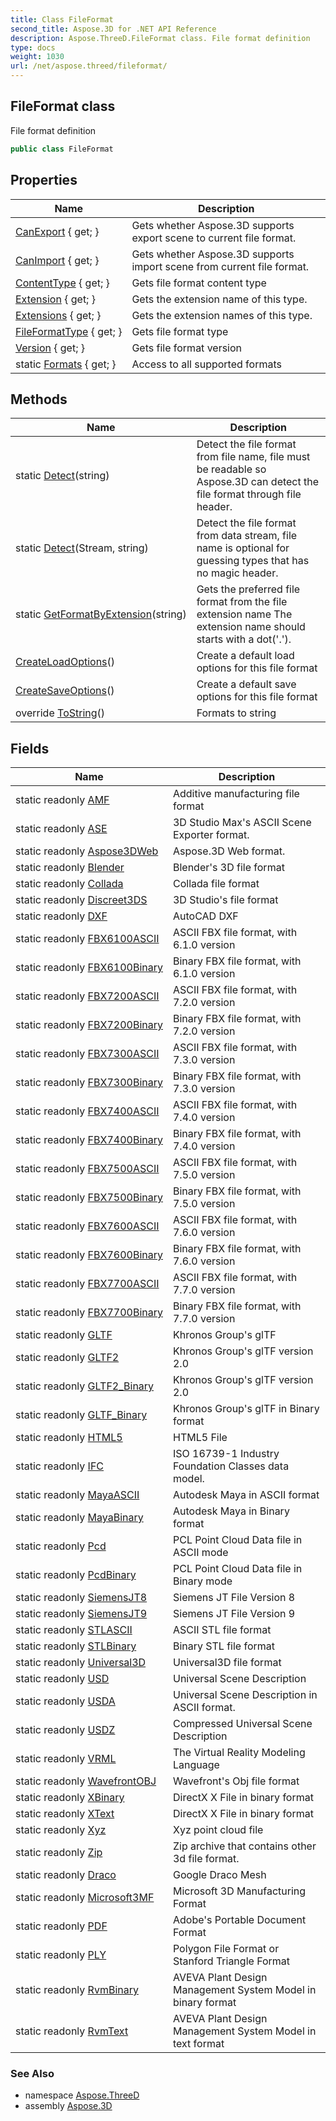 ```yaml
---
title: Class FileFormat
second_title: Aspose.3D for .NET API Reference
description: Aspose.ThreeD.FileFormat class. File format definition
type: docs
weight: 1030
url: /net/aspose.threed/fileformat/
---
```

## FileFormat class

File format definition

```csharp
public class FileFormat
```

## Properties

| Name | Description |
| --- | --- |
| [CanExport](../../aspose.threed/fileformat/canexport/) { get; } | Gets whether Aspose.3D supports export scene to current file format. |
| [CanImport](../../aspose.threed/fileformat/canimport/) { get; } | Gets whether Aspose.3D supports import scene from current file format. |
| [ContentType](../../aspose.threed/fileformat/contenttype/) { get; } | Gets file format content type |
| [Extension](../../aspose.threed/fileformat/extension/) { get; } | Gets the extension name of this type. |
| [Extensions](../../aspose.threed/fileformat/extensions/) { get; } | Gets the extension names of this type. |
| [FileFormatType](../../aspose.threed/fileformat/fileformattype/) { get; } | Gets file format type |
| [Version](../../aspose.threed/fileformat/version/) { get; } | Gets file format version |
| static [Formats](../../aspose.threed/fileformat/formats/) { get; } | Access to all supported formats |

## Methods

| Name | Description |
| --- | --- |
| static [Detect](../../aspose.threed/fileformat/detect/#detect_1)(string) | Detect the file format from file name, file must be readable so Aspose.3D can detect the file format through file header. |
| static [Detect](../../aspose.threed/fileformat/detect/#detect)(Stream, string) | Detect the file format from data stream, file name is optional for guessing types that has no magic header. |
| static [GetFormatByExtension](../../aspose.threed/fileformat/getformatbyextension/)(string) | Gets the preferred file format from the file extension name The extension name should starts with a dot('.'). |
| [CreateLoadOptions](../../aspose.threed/fileformat/createloadoptions/)() | Create a default load options for this file format |
| [CreateSaveOptions](../../aspose.threed/fileformat/createsaveoptions/)() | Create a default save options for this file format |
| override [ToString](../../aspose.threed/fileformat/tostring/)() | Formats to string |

## Fields

| Name | Description |
| --- | --- |
| static readonly [AMF](../../aspose.threed/fileformat/amf/) | Additive manufacturing file format |
| static readonly [ASE](../../aspose.threed/fileformat/ase/) | 3D Studio Max's ASCII Scene Exporter format. |
| static readonly [Aspose3DWeb](../../aspose.threed/fileformat/aspose3dweb/) | Aspose.3D Web format. |
| static readonly [Blender](../../aspose.threed/fileformat/blender/) | Blender's 3D file format |
| static readonly [Collada](../../aspose.threed/fileformat/collada/) | Collada file format |
| static readonly [Discreet3DS](../../aspose.threed/fileformat/discreet3ds/) | 3D Studio's file format |
| static readonly [DXF](../../aspose.threed/fileformat/dxf/) | AutoCAD DXF |
| static readonly [FBX6100ASCII](../../aspose.threed/fileformat/fbx6100ascii/) | ASCII FBX file format, with 6.1.0 version |
| static readonly [FBX6100Binary](../../aspose.threed/fileformat/fbx6100binary/) | Binary FBX file format, with 6.1.0 version |
| static readonly [FBX7200ASCII](../../aspose.threed/fileformat/fbx7200ascii/) | ASCII FBX file format, with 7.2.0 version |
| static readonly [FBX7200Binary](../../aspose.threed/fileformat/fbx7200binary/) | Binary FBX file format, with 7.2.0 version |
| static readonly [FBX7300ASCII](../../aspose.threed/fileformat/fbx7300ascii/) | ASCII FBX file format, with 7.3.0 version |
| static readonly [FBX7300Binary](../../aspose.threed/fileformat/fbx7300binary/) | Binary FBX file format, with 7.3.0 version |
| static readonly [FBX7400ASCII](../../aspose.threed/fileformat/fbx7400ascii/) | ASCII FBX file format, with 7.4.0 version |
| static readonly [FBX7400Binary](../../aspose.threed/fileformat/fbx7400binary/) | Binary FBX file format, with 7.4.0 version |
| static readonly [FBX7500ASCII](../../aspose.threed/fileformat/fbx7500ascii/) | ASCII FBX file format, with 7.5.0 version |
| static readonly [FBX7500Binary](../../aspose.threed/fileformat/fbx7500binary/) | Binary FBX file format, with 7.5.0 version |
| static readonly [FBX7600ASCII](../../aspose.threed/fileformat/fbx7600ascii/) | ASCII FBX file format, with 7.6.0 version |
| static readonly [FBX7600Binary](../../aspose.threed/fileformat/fbx7600binary/) | Binary FBX file format, with 7.6.0 version |
| static readonly [FBX7700ASCII](../../aspose.threed/fileformat/fbx7700ascii/) | ASCII FBX file format, with 7.7.0 version |
| static readonly [FBX7700Binary](../../aspose.threed/fileformat/fbx7700binary/) | Binary FBX file format, with 7.7.0 version |
| static readonly [GLTF](../../aspose.threed/fileformat/gltf/) | Khronos Group's glTF |
| static readonly [GLTF2](../../aspose.threed/fileformat/gltf2/) | Khronos Group's glTF version 2.0 |
| static readonly [GLTF2_Binary](../../aspose.threed/fileformat/gltf2_binary/) | Khronos Group's glTF version 2.0 |
| static readonly [GLTF_Binary](../../aspose.threed/fileformat/gltf_binary/) | Khronos Group's glTF in Binary format |
| static readonly [HTML5](../../aspose.threed/fileformat/html5/) | HTML5 File |
| static readonly [IFC](../../aspose.threed/fileformat/ifc/) | ISO 16739-1 Industry Foundation Classes data model. |
| static readonly [MayaASCII](../../aspose.threed/fileformat/mayaascii/) | Autodesk Maya in ASCII format |
| static readonly [MayaBinary](../../aspose.threed/fileformat/mayabinary/) | Autodesk Maya in Binary format |
| static readonly [Pcd](../../aspose.threed/fileformat/pcd/) | PCL Point Cloud Data file in ASCII mode |
| static readonly [PcdBinary](../../aspose.threed/fileformat/pcdbinary/) | PCL Point Cloud Data file in Binary mode |
| static readonly [SiemensJT8](../../aspose.threed/fileformat/siemensjt8/) | Siemens JT File Version 8 |
| static readonly [SiemensJT9](../../aspose.threed/fileformat/siemensjt9/) | Siemens JT File Version 9 |
| static readonly [STLASCII](../../aspose.threed/fileformat/stlascii/) | ASCII STL file format |
| static readonly [STLBinary](../../aspose.threed/fileformat/stlbinary/) | Binary STL file format |
| static readonly [Universal3D](../../aspose.threed/fileformat/universal3d/) | Universal3D file format |
| static readonly [USD](../../aspose.threed/fileformat/usd/) | Universal Scene Description |
| static readonly [USDA](../../aspose.threed/fileformat/usda/) | Universal Scene Description in ASCII format. |
| static readonly [USDZ](../../aspose.threed/fileformat/usdz/) | Compressed Universal Scene Description |
| static readonly [VRML](../../aspose.threed/fileformat/vrml/) | The Virtual Reality Modeling Language |
| static readonly [WavefrontOBJ](../../aspose.threed/fileformat/wavefrontobj/) | Wavefront's Obj file format |
| static readonly [XBinary](../../aspose.threed/fileformat/xbinary/) | DirectX X File in binary format |
| static readonly [XText](../../aspose.threed/fileformat/xtext/) | DirectX X File in binary format |
| static readonly [Xyz](../../aspose.threed/fileformat/xyz/) | Xyz point cloud file |
| static readonly [Zip](../../aspose.threed/fileformat/zip/) | Zip archive that contains other 3d file format. |
| static readonly [Draco](../../aspose.threed/fileformat/draco/) | Google Draco Mesh |
| static readonly [Microsoft3MF](../../aspose.threed/fileformat/microsoft3mf/) | Microsoft 3D Manufacturing Format |
| static readonly [PDF](../../aspose.threed/fileformat/pdf/) | Adobe's Portable Document Format |
| static readonly [PLY](../../aspose.threed/fileformat/ply/) | Polygon File Format or Stanford Triangle Format |
| static readonly [RvmBinary](../../aspose.threed/fileformat/rvmbinary/) | AVEVA Plant Design Management System Model in binary format |
| static readonly [RvmText](../../aspose.threed/fileformat/rvmtext/) | AVEVA Plant Design Management System Model in text format |

### See Also

* namespace [Aspose.ThreeD](../../aspose.threed/)
* assembly [Aspose.3D](../../)


